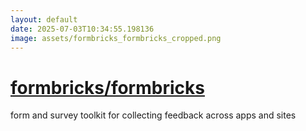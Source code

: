 ```yaml
---
layout: default
date: 2025-07-03T10:34:55.198136
image: assets/formbricks_formbricks_cropped.png
---
```


# [formbricks/formbricks](https://github.com/formbricks/formbricks)

form and survey toolkit for collecting feedback across apps and sites
